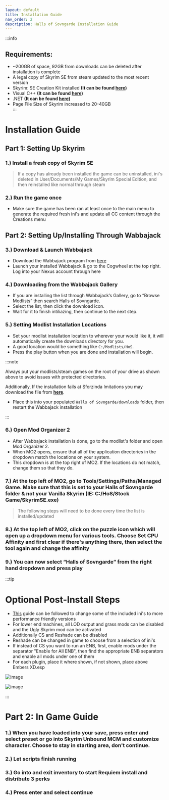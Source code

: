 ```yaml
---
layout: default
title: Installation Guide
nav_order: 2
description: Halls of Sovngarde Installation Guide
---
```


:::info
## **Requirements:**
- ~200GB of space, 92GB from downloads can be deleted after installation is complete 
- A legal copy of Skyrim SE from steam updated to the most recent version
- Skyrim: SE Creation Kit installed **(It can be found [here](https://store.steampowered.com/app/1946180/Skyrim_Special_Edition_Creation_Kit/))**
- Visual C++ **(It can be found [here](https://aka.ms/vs/17/release/vc_redist.x64.exe))**
- .NET **(It can be found [here](https://dotnet.microsoft.com/en-us/download))**
- Page File Size of Skyrim increased to 20-40GB  
:::

# **Installation Guide**

## __Part 1: Setting Up Skyrim__

### 1.) Install a fresh copy of Skyrim SE

> If a copy has already been installed the game can be uninstalled, ini's deleted in User/Documents/My Games/Skyrim Special Edition, and then reinstalled like normal through steam

### 2.) Run the game once
- Make sure the game has been ran at least once to the main menu to generate the required fresh ini's and update all CC content through the Creations menu

## __Part 2: Setting Up/Installing Through Wabbajack__

### 3.) Download & Launch Wabbajack 
- Download the Wabbajack program from [here](https://github.com/wabbajack-tools/wabbajack/releases/latest/download/Wabbajack.exe)
- Launch your installed Wabbajack & go to the Cogwheel at the top right. Log into your Nexus account through here

### 4.) Downloading from the Wabbajack Gallery
- If you are installing the list through Wabbajack’s Gallery, go to “Browse Modlists” then search Halls of Sovngarde.
- Select the list, then click the download icon.
- Wait for it to finish intiliazing, then continue to the next step.

### 5.) Setting Modlist Installation Locations
- Set your modlist installation location to wherever your would like it, it will automatically create the downloads directory for you.
- A good location would be something like `C:/Modlists/HoS`.
- Press the play button when you are done and installation will begin.

:::note

 Always put your modlists/steam games on the root of your drive as shown above to avoid issues with protected directories.

 Additionally, If the installation fails at Sforzinda Imitations you may download the file from **[here](https://drive.google.com/file/d/1yj9cxN0MAFQVuOpDNg2NJl0BAZHZm7CZ/edit)**.
 - Place this into your populated `Halls of Sovngarde/downloads` folder, then restart the Wabbajack installation

:::  

### 6.) Open Mod Organizer 2
- After Wabbajack installation is done, go to the modlist's folder and open Mod Organizer 2.
- When MO2 opens, ensure that all of the application directories in the dropdown match the locations on your system.
- This dropdown is at the top right of MO2. If the locations do not match, change them so that they do.

### 7.) At the top left of MO2, go to Tools/Settings/Paths/Managed Game. Make sure that this is set to your Halls of Sovngarde folder & not your Vanilla Skyrim (IE: C:/HoS/Stock Game/SkyrimSE.exe)

> The following steps will need to be done every time the list is installed/updated

### 8.) At the top left of MO2, click on the puzzle icon which will open up a dropdown menu for various tools. Choose Set CPU Affinity and first clear if there's anything there, then select the tool again and change the affinity

### 9.) You can now select “Halls of Sovngarde” from the right hand dropdown and press play

:::tip
# Optional Post-Install Steps

- [This](https://docs.google.com/document/d/12QomWYtzGeq62f6MZ-gMKf62Go1AhRFo/mobilebasic) guide can be followed to change some of the included ini's to more performance friendly versions
- For lower end machines, all LOD output and grass mods can be disabled and the Ugly Skyrim mod can be activated
- Additionally CS and Reshade can be disabled
- Reshade can be changed in game to choose from a selection of ini's
- If instead of CS you want to run an ENB, first, enable mods under the separator "Enable for All ENB", then find the appropriate ENB separators and enable all mods under one of them
- For each plugin, place it where shown, if not shown, place above Embers XD.esp

![image](https://github.com/TheMrNewVegas/TheMrNewVegas.github.io/assets/112358568/5edaafa2-a375-45d3-8612-f9f1e31fb169)

![image](https://github.com/TheMrNewVegas/TheMrNewVegas.github.io/assets/48836285/d9863fab-4e0e-4059-9ca9-82b9793d7dac)

:::

# **Part 2: In Game Guide**

### 1.) When you have loaded into your save, press enter and select preset or go into Skyrim Unbound MCM and customize character. Choose to stay in starting area, don't continue.

### 2.) Let scripts finish running

### 3.) Go into and exit inventory to start Requiem install and distribute 3 perks

### 4.) Press enter and select continue
